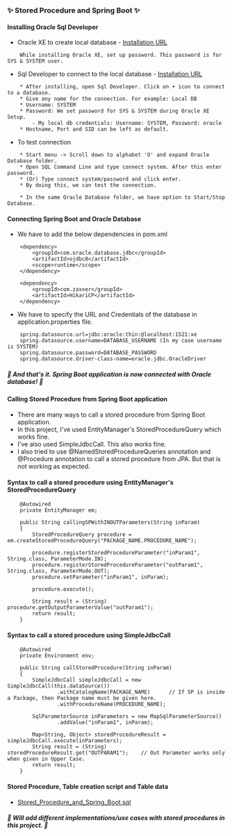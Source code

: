 ### :sparkles: Stored Procedure and Spring Boot :sparkles:

#### Installing Oracle Sql Developer

- Oracle XE to create local database - [Installation URL](https://www.oracle.com/database/technologies/xe-downloads.html)
```
	While installing Oracle XE, set up password. This password is for SYS & SYSTEM user.
```
- Sql Developer to connect to the local database - [Installation URL](https://www.oracle.com/tools/downloads/sqldev-downloads.html)
```
	* After installing, open Sql Developer. Click on + icon to connect to a database.
	* Give any name for the connection. For example: Local DB
	* Username: SYSTEM
	* Password: We set password for SYS & SYSTEM during Oracle XE Setup.
		- My local db credentials: Username: SYSTEM, Password: oracle
	* Hostname, Port and SID can be left as default.
```
- To test connection
```
	* Start menu -> Scroll down to alphabet 'O' and expand Oracle Database folder.
	* Open SQL Command Line and type connect system. After this enter password.
	* (Or) Type connect system/password and click enter.
	* By doing this, we can test the connection.
	
	* In the same Oracle Database folder, we have option to Start/Stop Database.
```

#### Connecting Spring Boot and Oracle Database

- We have to add the below dependencies in pom.xml
```
	<dependency>
		<groupId>com.oracle.database.jdbc</groupId>
		<artifactId>ojdbc8</artifactId>
		<scope>runtime</scope>
	</dependency>
	 
	<dependency>
		<groupId>com.zaxxer</groupId>
		<artifactId>HikariCP</artifactId>
	</dependency>
```
- We have to specify the URL and Credentials of the database in application.properties file.
```
	spring.datasource.url=jdbc:oracle:thin:@localhost:1521:xe
	spring.datasource.username=DATABASE_USERNAME (In my case username is SYSTEM)
	spring.datasource.password=DATABASE_PASSWORD
	spring.datasource.driver-class-name=oracle.jdbc.OracleDriver
```

##### :tada: And that's it. Spring Boot application is now connected with Oracle database! :tada:

#### Calling Stored Procedure from Spring Boot application

- There are many ways to call a stored procedure from Spring Boot application.
- In this project, I've used EntityManager's StoredProcedureQuery which works fine.
- I've also used SimpleJdbcCall. This also works fine.
- I also tried to use @NamedStoredProcedureQueries annotation and @Procedure annotation to call a stored procedure from JPA.
	But that is not working as expected.
	
#### Syntax to call a stored procedure using EntityManager's StoredProcedureQuery
```
	@Autowired
	private EntityManager em;
	
	public String callingSPWithINOUTParameters(String inParam)
	{
        StoredProcedureQuery procedure = em.createStoredProcedureQuery("PACKAGE_NAME.PROCEDURE_NAME");
        		
        procedure.registerStoredProcedureParameter("inParam1", String.class, ParameterMode.IN);
        procedure.registerStoredProcedureParameter("outParam1", String.class, ParameterMode.OUT);
        procedure.setParameter("inParam1", inParam);
        
        procedure.execute();
        
        String result = (String) procedure.getOutputParameterValue("outParam1");
        return result;
	}
```

#### Syntax to call a stored procedure using SimpleJdbcCall
```
	@Autowired
	private Environment env;
	
	public String callStoredProcedure(String inParam)
	{
		SimpleJdbcCall simpleJdbcCall = new SimpleJdbcCall(this.dataSource())
				.withCatalogName(PACKAGE_NAME)		// If SP is inside a Package, then Package name must be given here. 
				.withProcedureName(PROCEDURE_NAME);
		
		SqlParameterSource inParameters = new MapSqlParameterSource()
				.addValue("inParam1", inParam);
		
		Map<String, Object> storedProcedureResult = simpleJdbcCall.execute(inParameters);
		String result = (String) storedProcedureResult.get("OUTPARAM1");	// Out Parameter works only when given in Upper Case.
		return result;
	}
```

#### Stored Procedure, Table creation script and Table data

- [Stored_Procedure_and_Spring_Boot.sql](https://github.com/Harishankar-GitHub/Stored-Procedure-and-Spring-Boot/blob/main/Stored_Procedure_and_Spring_Boot.sql)

##### :tada: Will add different implementations/use cases with stored procedures in this project. :tada:
